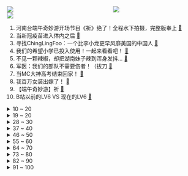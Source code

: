 <div >
	<a style="float:left;width:55%;" href = "https://github.com/anuraghazra/github-readme-stats">
	 <img src = "https://github-readme-stats.vercel.app/api?username=iuuuuuaena&theme=buefy&show_icons=true"/>
	</a>
	<a  style="float:right;width:45%" href = "https://github.com/anuraghazra/github-readme-stats">
	 <img  src="https://github-readme-stats.vercel.app/api/top-langs/?username=anuraghazra&layout=compact"/>
	</a>
	</div>

[![](https://img.shields.io/badge/jxd-@jxdgogogo.xyz-yellowgreen.svg)](https://www.jxdgogogo.xyz)<br>
1. 河南台端午奇妙游开场节目《祈》绝了！全程水下拍摄，完整版奉上 [:link:](//www.bilibili.com/video/BV1HK4y197Fn) <br>
2. 当新冠疫苗进入体内之后 [:link:](//www.bilibili.com/video/BV1i64y167av) <br>
3. 寻找ChingLingFoo：一个比李小龙更早风靡美国的中国人 [:link:](//www.bilibili.com/video/BV1PK4y197B8) <br>
4. 我们的希望小学已投入使用！一起来看看吧！ [:link:](//www.bilibili.com/video/BV1xV41147Gw) <br>
5. 不见一颗辣椒，却把湖南妹子辣到浑身发抖... [:link:](//www.bilibili.com/video/BV1zw411Z7oD) <br>
6. 军医：我们的部队不需要伤者！（拔刀 [:link:](//www.bilibili.com/video/BV1go4y1y7Vm) <br>
7. 当MC大神高考结束回家！ [:link:](//www.bilibili.com/video/BV1mf4y1b7g2) <br>
8. 我百万女装出嫁了！ [:link:](//www.bilibili.com/video/BV1hK4y137st) <br>
9. 【端午奇妙游】祈 [:link:](//www.bilibili.com/video/BV1nU4y1579w) <br>
10. B站以前的LV6 VS 现在的LV6 [:link:](//www.bilibili.com/video/BV1iy4y1u7d3) <br>
<details>
<summary>10 ~ 20</summary>

11. 【warma】下雨天给地上的鱼打伞不可以吗？！【沃玛的生活/第五期】 [:link:](//www.bilibili.com/video/BV1tb4y1d79g) <br>
12. 我后面有人！【读评论】 [:link:](//www.bilibili.com/video/BV1eo4y1y7St) <br>
13. 【萨顶顶新歌】前方高音震碎天灵盖！《鸿音》震撼跨越多音域，神级吟唱直击灵魂！ [:link:](//www.bilibili.com/video/BV1PU4y15754) <br>
14. 知名表情包终于动画化！2021年七月新番导视！！ [:link:](//www.bilibili.com/video/BV1Qw411Z73w) <br>
15. 【罗翔&小苏】毕业后我会变成自己讨厌的样子吗？毕业坦白局#1 [:link:](//www.bilibili.com/video/BV1y64y167Sf) <br>
16. “队长，你救救我，快救救我……” [:link:](//www.bilibili.com/video/BV1PU4y157UU) <br>
17. 华农兄弟：红烧肉又跑出去拱菜，没办法，只好把它宰了包粽子 [:link:](//www.bilibili.com/video/BV1tv411p7na) <br>
18. “想亲金轮105℃的嘴” [:link:](//www.bilibili.com/video/BV1ob4y1d7YZ) <br>
19. 霸气！凭一己之力将中国科幻拉到世界水平！盘点三体中的十大科幻设定 [:link:](//www.bilibili.com/video/BV1ZU4y1V7KK) <br>
</details>
<details>
<summary>19 ~ 20</summary>

20. 《你眼里的光》bilibili x老番茄x老坛胡说 ｜ 不要关掉你眼里的光 [:link:](//www.bilibili.com/video/BV14b4y1d7Q7) <br>
21. 一秒钟几十万上下！！LOL发泄绝技：惊天浪涛杀！！【有点骚东西】 [:link:](//www.bilibili.com/video/BV1GU4y157Xa) <br>
22. 大司马⚡热爱105℃的你⚡ [:link:](//www.bilibili.com/video/BV1YV411471s) <br>
23. 全球唯一米其林 能吃的塑料 复刻出来会是什么味道 [:link:](//www.bilibili.com/video/BV1Yo4y1y7rZ) <br>
24. 【4K60帧独家上线B站】水下中国舞蹈《祈》纯享版！翩若惊鸿，婉若游龙！端午节河南又来炸场了！ [:link:](//www.bilibili.com/video/BV1kK4y137zm) <br>
25. 123万硬币给盲人母亲带来的改变 [:link:](//www.bilibili.com/video/BV1dB4y1T7DJ) <br>
26. 剥2000只虾做一碗面，朋友吃后居然生气了... [:link:](//www.bilibili.com/video/BV19K4y137qx) <br>
27. 【猛男版】新 宝 岛 [:link:](//www.bilibili.com/video/BV1j4411W7F7) <br>
28. 不 绝 对 音 准 [:link:](//www.bilibili.com/video/BV1of4y1b7Jw) <br>
</details>
<details>
<summary>28 ~ 30</summary>

29. 男团爱豆又曝恋情？我从来没见过这么痴情的大男孩！【R1SE  夏之光】 [:link:](//www.bilibili.com/video/BV1Cw411Z7zc) <br>
30. 把老板的手机冻到冰箱里？ [:link:](//www.bilibili.com/video/BV11h411e7kK) <br>
31. 被电竞耽误的歌手，FNC战队Boaster倾情演唱《修炼爱情》《他不懂》等歌曲 [:link:](//www.bilibili.com/video/BV1ig411G7Pk) <br>
32. 小粽子，千万别看这个视频！！！ [:link:](//www.bilibili.com/video/BV1Hy4y1u7uS) <br>
33. 瘦小腿的秘密：少！做！拉！伸！ [:link:](//www.bilibili.com/video/BV1hy4y1u7pJ) <br>
34. 深入横店当群众演员，是种怎样的体验？ [:link:](//www.bilibili.com/video/BV1G54y1G7gf) <br>
35. 这个视频看完，今天不用吃糖！ [:link:](//www.bilibili.com/video/BV11q4y157jz) <br>
36. 【推理小剧场】看到最后黑猫警长都蒙！ [:link:](//www.bilibili.com/video/BV11Q4y197Nz) <br>
37. 宁死不吃鸡爪?一盆红油吓坏英国公婆！ [:link:](//www.bilibili.com/video/BV1a44y167wK) <br>
</details>
<details>
<summary>37 ~ 40</summary>

38. 初中生表白社死经历 [:link:](//www.bilibili.com/video/BV1c64y1d7Kd) <br>
39. 【原神】海岛，隐藏解密合集，听海人（密码箱）仙灵归乡/壁画解迷/断船（自外而来）/水池柱子/突破迷雾（无名小岛）/火桩解密（天文台）/狂风听谁号令/解迷【合集】 [:link:](//www.bilibili.com/video/BV11g411G7hn) <br>
40. 2021《明日方舟》音律联觉Ambience Synesthesia专场演出官方录播上半场 [:link:](//www.bilibili.com/video/BV1A64y1d7Ws) <br>
41. 臭鱼烂虾？隐藏佳作？2021七月新番排雷+导视！！ [:link:](//www.bilibili.com/video/BV11h411e7kV) <br>
42. 靠谱盘点122：复健成功！马哥时隔306天重回赛场，Faker率T1出道逐梦演艺圈？ [:link:](//www.bilibili.com/video/BV1X64y167m3) <br>
43. 一人独享整只软烂脱骨的酱肘子~这就是幸福的味道吗？？？ [:link:](//www.bilibili.com/video/BV1BQ4y197vQ) <br>
44. 蜜⚡️雪⚡️冰⚡️城 [:link:](//www.bilibili.com/video/BV1eg411G7WM) <br>
45. 在这世界“丧尸”不是最恐怖的！！！ [:link:](//www.bilibili.com/video/BV1Ef4y187YT) <br>
46. 这56个免费资源网站，能让你永久告别资源付费！ [:link:](//www.bilibili.com/video/BV1Nf4y1a7DT) <br>
</details>
<details>
<summary>46 ~ 50</summary>

47. 可能会被女仆追杀吧 [:link:](//www.bilibili.com/video/BV1aV41147LT) <br>
48. 这个品牌是真的很懂少女心思~ [:link:](//www.bilibili.com/video/BV1hv411p7Rx) <br>
49. 好久没有看到老爸老弟这么笑过了 [:link:](//www.bilibili.com/video/BV1G44y167ct) <br>
50. 四六级必考词汇（考前50分）年年都考 不考找我 [:link:](//www.bilibili.com/video/BV1kh411e7zP) <br>
51. 【原神】海岛限时隐藏任务合集：壁画收集/自外而来（断船）/破破岛水位调整/雾与风的旅行（突破迷雾）/狂风听谁号令/仙灵归乡/听海人（密码宝箱）/吃菜只应天上有 [:link:](//www.bilibili.com/video/BV17y4y1u7VT) <br>
52. 肯德基：好家伙！我刚出的限量版，就给你整成了量产版？ [:link:](//www.bilibili.com/video/BV1k64y167et) <br>
53. 当 代 流 量 明 星 [:link:](//www.bilibili.com/video/BV1Jv411p7HW) <br>
54. 耗时1个月，全长6.5米。手绘让子弹飞人物 [:link:](//www.bilibili.com/video/BV1pB4y1M74V) <br>
55. 提 瓦 特 三 恶 【原神动画】 [:link:](//www.bilibili.com/video/BV1Hv411p7vj) <br>
</details>
<details>
<summary>55 ~ 60</summary>

56. 《青莲兰陵》这才是把闪现开发极致的兰陵王！！！ [:link:](//www.bilibili.com/video/BV1gb4y1d7Rp) <br>
57. 【派大星】热爱105°的你 [:link:](//www.bilibili.com/video/BV1QK4y137uV) <br>
58. 【读评论】可能是最后一次读评论了 [:link:](//www.bilibili.com/video/BV1S64y167yP) <br>
59. 这一切都要从一瓶颜料说起 [:link:](//www.bilibili.com/video/BV1Eq4y1774z) <br>
60. 【建议收藏】2021年618笔记本购买全攻略！毕业生必看！ [:link:](//www.bilibili.com/video/BV1FK4y197U8) <br>
61. 训练过度，女友跑路 [:link:](//www.bilibili.com/video/BV1bw411Z7nY) <br>
62. 妈宝男如何成长为拳王！贝里克在线教学《越狱》第三季7-10 [:link:](//www.bilibili.com/video/BV1Eb4y1d7vo) <br>
63. 【建议改成】爹 地 6 [:link:](//www.bilibili.com/video/BV1B64y167Qq) <br>
64. 超温柔治愈嗓音！宋亚轩翻唱Forever Young [:link:](//www.bilibili.com/video/BV1H44y167rS) <br>
</details>
<details>
<summary>64 ~ 70</summary>

65. 文化“有限”公司 [:link:](//www.bilibili.com/video/BV1by4y1u7cD) <br>
66. 病毒挡不住强暴的印度：19岁新冠患者被性侵，女性如商品被贱卖！ [:link:](//www.bilibili.com/video/BV19q4y157rF) <br>
67. cp28の卡琳娜的五条悟，和一个不重要的人。 [:link:](//www.bilibili.com/video/BV1Mo4y1y751) <br>
68. 正义的恶魔猎人! [:link:](//www.bilibili.com/video/BV1nV41147k8) <br>
69. 工科男模仿美少女战士变身，比官方真人版更还原！ [:link:](//www.bilibili.com/video/BV1yh411e7d5) <br>
70. 不是吧，我才进宫一个月就有了！？ [:link:](//www.bilibili.com/video/BV1af4y187nb) <br>
71. 【咬人猫】夏 日 能 量 注 入！❤️向阳MV+舞蹈版！ [:link:](//www.bilibili.com/video/BV1k5411M7Ci) <br>
72. 大 盒 唱 [:link:](//www.bilibili.com/video/BV1WK4y137Vs) <br>
73. 藏在小巷子里的米其林面馆？酒香不怕巷子深！【怎么这么值EP16-顶特勒】 [:link:](//www.bilibili.com/video/BV1664y167U5) <br>
</details>
<details>
<summary>73 ~ 80</summary>

74. 【FATE动画】玩FGO的Saber桑03 [:link:](//www.bilibili.com/video/BV1bK4y137je) <br>
75. 首播豆瓣9.2！路子最野的漫威剧《洛基》你看懂了吗？ [:link:](//www.bilibili.com/video/BV1zy4y1u71m) <br>
76. 拳打脚踢！网传汕头拾荒老人遭学生殴打抢劫，警方：刑拘4人 [:link:](//www.bilibili.com/video/BV1J54y1G7ZE) <br>
77. 成本两块能卖10块的方法找到了！ [:link:](//www.bilibili.com/video/BV19U4y1V7vY) <br>
78. 【汪品先】我60岁以后才出成果，我们要把中国大洋钻探做到国际前列！ [:link:](//www.bilibili.com/video/BV1Z64y167yi) <br>
79. 走 出 国 门 [:link:](//www.bilibili.com/video/BV1L64y1d7R7) <br>
80. 我 学 会 辣 [:link:](//www.bilibili.com/video/BV1qy4y1u7dZ) <br>
81. 《热爱1005℃的你》 [:link:](//www.bilibili.com/video/BV1Ef4y1a7DS) <br>
82. 【明日方舟手绘OP/要素过多】刀客塔の戦争（正片） [:link:](//www.bilibili.com/video/BV13B4y1M72F) <br>
</details>
<details>
<summary>82 ~ 90</summary>

83. 【医学博士】三无零食吃出癌症？｜揭秘一个会改变DNA的手术！ [:link:](//www.bilibili.com/video/BV1tU4y157QN) <br>
84. 时 间 倒 流【微距世界】 [:link:](//www.bilibili.com/video/BV13B4y1M7gp) <br>
85. 当年他说出梦想后，所有人都在嘲笑他痴人说梦！ [:link:](//www.bilibili.com/video/BV1HK4y197n4) <br>
86. 【红楼梦】热爱105度的你 [:link:](//www.bilibili.com/video/BV1j44y1B79g) <br>
87. 【蜜雪冰城拟人/meme】grow up [:link:](//www.bilibili.com/video/BV1Vh411a7ms) <br>
88. 《你眼里的光》高中版 | bilibili x 学习强国 x 青春上海 [:link:](//www.bilibili.com/video/BV1gB4y1M7Zh) <br>
89. 《一不小心捡到爱》：2021年了还在拍霸道总裁爱上我？？？ [:link:](//www.bilibili.com/video/BV1364y1r7DZ) <br>
90. 【挑战每天喝2000ml水】一周后脸上发生巨大改变！ [:link:](//www.bilibili.com/video/BV1f54y137Fb) <br>
91. 【4K60FPS】Beyond《海阔天空》神级现场！纪念黄家驹！ [:link:](//www.bilibili.com/video/BV1Tq4y1778D) <br>
</details>
<details>
<summary>91 ~ 100</summary>

92. 本来不想再说蒋方舟 但路透社对我点名那我就再聊聊 [:link:](//www.bilibili.com/video/BV1MK4y197xv) <br>
93. 来自深海的(」・ω・)」呜ー！(／・ω・)／喵ー！ [:link:](//www.bilibili.com/video/BV1JU4y1576s) <br>
94. 原神海螺【原神1.6时装活动】原神32个回声海螺位置大全·持续更新~ [:link:](//www.bilibili.com/video/BV1Mq4y1L7Rm) <br>
95. 科普：一本正经说唐刀！ [:link:](//www.bilibili.com/video/BV1Rq4y157N4) <br>
96. 太烂了，反而有点喷不动了是什么概念？刀剑神域游戏简谈 [:link:](//www.bilibili.com/video/BV1qy4y1u7MK) <br>
97. “我已经没兴趣给别人留下好印象了” [:link:](//www.bilibili.com/video/BV1Sq4y157J3) <br>
98. 【张哲瀚 | 给电影人的情书】开口跪！万转直拍！耳机党暴击！没有一个有艺术梦想的人能活着走出这个视频 [:link:](//www.bilibili.com/video/BV1sy4y1u7Hz) <br>
99. 超燃女性力量混剪 [:link:](//www.bilibili.com/video/BV1V54y1G7dF) <br>
100. 禁渔期渔民不出海，漠叔只好亲自动手，简简单单搞了点海鲜 [:link:](//www.bilibili.com/video/BV1T64y1d7ju) <br>
</details>
